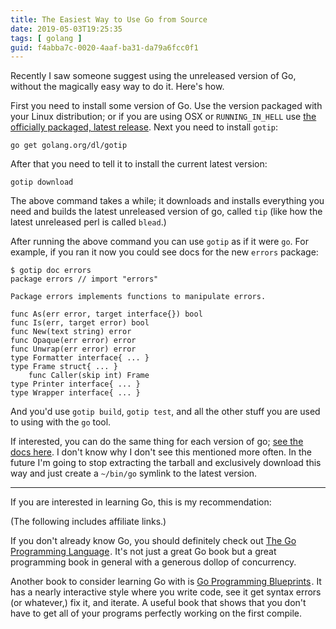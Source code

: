 ```yaml
---
title: The Easiest Way to Use Go from Source
date: 2019-05-03T19:25:35
tags: [ golang ]
guid: f4abba7c-0020-4aaf-ba31-da79a6fcc0f1
---
```

Recently I saw someone suggest using the unreleased version of Go, without
the magically easy way to do it.  Here's how.

<!--more-->

First you need to install some version of Go.  Use the version packaged with
your Linux distribution; or if you are using OSX or `RUNNING_IN_HELL` use
[the officially packaged, latest release](https://golang.org/dl).  Next you need
to install `gotip`:

```
go get golang.org/dl/gotip
```

After that you need to tell it to install the current latest version:

```
gotip download
```

The above command takes a while; it downloads and installs everything you need
and builds the latest unreleased version of go, called `tip` (like how the
latest unreleased perl is called `blead`.)

After running the above command you can use `gotip` as if it were `go`.  For
example, if you ran it now you could see docs for the new `errors` package:

```
$ gotip doc errors
package errors // import "errors"

Package errors implements functions to manipulate errors.

func As(err error, target interface{}) bool
func Is(err, target error) bool
func New(text string) error
func Opaque(err error) error
func Unwrap(err error) error
type Formatter interface{ ... }
type Frame struct{ ... }
    func Caller(skip int) Frame
type Printer interface{ ... }
type Wrapper interface{ ... }
```

And you'd use `gotip build`, `gotip test`, and all the other stuff you are used
to using with the `go` tool.

If interested, you can do the same thing for each version of go; [see the docs
here](https://godoc.org/golang.org/dl).  I don't know why I don't see this
mentioned more often.  In the future I'm going to stop extracting the tarball
and exclusively download this way and just create a `~/bin/go` symlink to the
latest version.

---

If you are interested in learning Go, this is my recommendation:

(The following includes affiliate links.)

If you don't already know Go, you should definitely check out
<a target="_blank" href="https://www.amazon.com/gp/product/0134190440/ref=as_li_tl?ie=UTF8&camp=1789&creative=9325&creativeASIN=0134190440&linkCode=as2&tag=afoolishmanif-20&linkId=44bc682044ff1b8a290c3c35c788e3e5">The Go Programming Language</a><img src="//ir-na.amazon-adsystem.com/e/ir?t=afoolishmanif-20&l=am2&o=1&a=0134190440" width="1" height="1" border="0" alt="" style="border:none !important; margin:0px !important;" />.
It's not just a great Go book but a great programming book in general with a
generous dollop of concurrency.

Another book to consider learning Go with is
<a target="_blank" href="https://www.amazon.com/gp/product/1786468948/ref=as_li_tl?ie=UTF8&camp=1789&creative=9325&creativeASIN=1786468948&linkCode=as2&tag=afoolishmanif-20&linkId=803e58234c448a8d1f4cc2693f2149b8">Go Programming Blueprints</a><img src="//ir-na.amazon-adsystem.com/e/ir?t=afoolishmanif-20&l=am2&o=1&a=1786468948" width="1" height="1" border="0" alt="" style="border:none !important; margin:0px !important;" />.
It has a nearly interactive style where you write code, see it get syntax errors
(or whatever,) fix it, and iterate.  A useful book that shows that you don't
have to get all of your programs perfectly working on the first compile.
